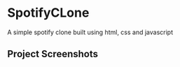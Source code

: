 # SpotifyCLone

A simple spotify clone built using html, css and javascript

## Project Screenshots
